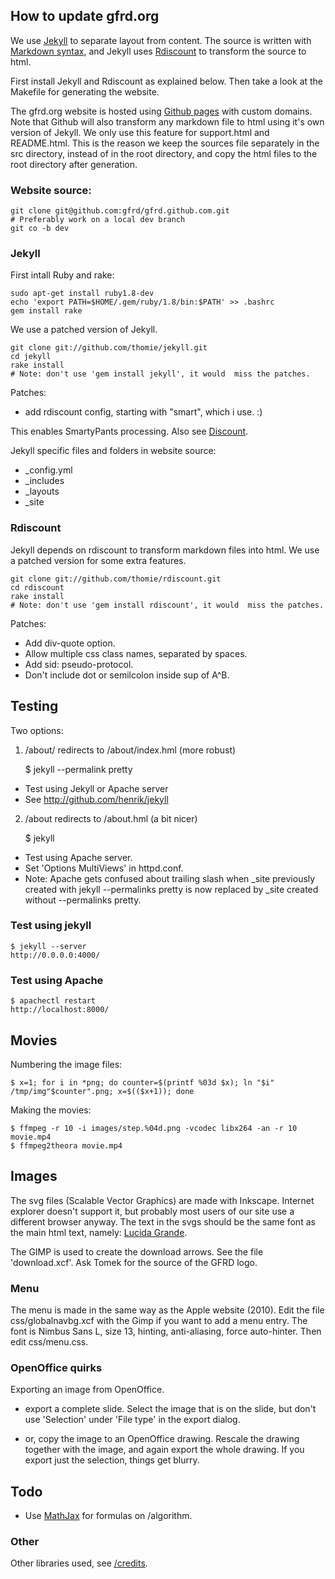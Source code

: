 
## How to update gfrd.org
We use [Jekyll](http://github.com/thomie/jekyll/) to separate layout from content. The source is written with [Markdown syntax](http://daringfireball.net/projects/markdown/basics), and Jekyll uses [Rdiscount](http://github.com/thomie/rdiscount/) to transform the source to html.

First install Jekyll and Rdiscount as explained below. Then take a look at the Makefile for generating the website.

The gfrd.org website is hosted using [Github pages](http://pages.github.com/)
with custom domains. Note that Github will also transform any markdown file to
html using it's own version of Jekyll. We only use this feature for
support.html and README.html. This is the reason we keep the sources file separately in the src directory, instead of in the root directory, and copy the html files to the root directory after generation.


### Website source:

    git clone git@github.com:gfrd/gfrd.github.com.git
    # Preferably work on a local dev branch
    git co -b dev


### Jekyll
First intall Ruby and rake:

    sudo apt-get install ruby1.8-dev
    echo 'export PATH=$HOME/.gem/ruby/1.8/bin:$PATH' >> .bashrc
    gem install rake

We use a patched version of Jekyll.

    git clone git://github.com/thomie/jekyll.git
    cd jekyll
    rake install
    # Note: don't use 'gem install jekyll', it would  miss the patches.

Patches:

* add rdiscount config, starting with "smart", which i use. :)

This enables SmartyPants processing. Also see [Discount](http://www.pell.portland.or.us/~orc/Code/discount/).

Jekyll specific files and folders in website source:

* \_config.yml
* \_includes
* \_layouts
* \_site


### Rdiscount
Jekyll depends on rdiscount to transform markdown files into html. We use a patched version for some extra features.

    git clone git://github.com/thomie/rdiscount.git
    cd rdiscount
    rake install
    # Note: don't use 'gem install rdiscount', it would  miss the patches.

Patches:

* Add div-quote option.
* Allow multiple css class names, separated by spaces.
* Add sid: pseudo-protocol.
* Don't include dot or semilcolon inside sup of A^B.



## Testing
Two options:

1) /about/ redirects to /about/index.hml (more robust)

    $ jekyll --permalink pretty

* Test using Jekyll or Apache server
* See http://github.com/henrik/jekyll

2) /about redirects to /about.hml (a bit nicer)

    $ jekyll

* Test using Apache server.
* Set 'Options MultiViews' in httpd.conf.
* Note: Apache gets confused about trailing slash when \_site previously 
  created with jekyll --permalinks pretty is now replaced by \_site created 
  without --permalinks pretty.


### Test using jekyll

    $ jekyll --server
    http://0.0.0.0:4000/ 


### Test using Apache

    $ apachectl restart
    http://localhost:8000/



## Movies
Numbering the image files:

    $ x=1; for i in *png; do counter=$(printf %03d $x); ln "$i" /tmp/img"$counter".png; x=$(($x+1)); done

Making the movies:

    $ ffmpeg -r 10 -i images/step.%04d.png -vcodec libx264 -an -r 10 movie.mp4
    $ ffmpeg2theora movie.mp4



## Images
The svg files (Scalable Vector Graphics) are made with Inkscape. Internet
explorer doesn't support it, but probably most users of our site use a
different browser anyway. The text in the svgs should be the same font as the
main html text, namely: [Lucida Grande](http://ifido.deviantart.com/art/Mac-OS-X-Tiger-Visual-Style-12670629).

The GIMP is used to create the download arrows. See the file 'download.xcf'. Ask
Tomek for the source of the GFRD logo.


### Menu

The menu is made in the same way as the Apple website (2010). Edit the file
css/globalnavbg.xcf with the Gimp if you want to add a menu entry. The font is
Nimbus Sans L, size 13, hinting, anti-aliasing, force auto-hinter. Then edit
css/menu.css.


### OpenOffice quirks

Exporting an image from OpenOffice.

- export a complete slide. Select the image that is on the slide, but don't 
  use 'Selection' under 'File type' in the export dialog.

- or, copy the image to an OpenOffice drawing. Rescale the drawing together 
  with the image, and again export the whole drawing. If you export just the 
  selection, things get blurry.


## Todo

* Use [MathJax](http://www.mathjax.org/) for formulas on /algorithm.


### Other
Other libraries used, see [/credits](/credits).
